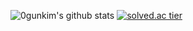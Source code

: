 ![0gunkim's github stats](https://github-readme-stats.vercel.app/api?username=0gunkim&show_icons=true)
[![solved.ac tier](http://mazassumnida.wtf/api/generate_badge?boj=0gunkim)](https://solved.ac/0gunkim)
